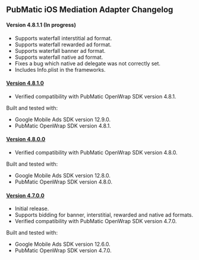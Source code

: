 ## PubMatic iOS Mediation Adapter Changelog

#### Version 4.8.1.1 (In progress)
- Supports waterfall interstitial ad format.
- Supports waterfall rewarded ad format.
- Supports waterfall banner ad format.
- Supports waterfall native ad format.
- Fixes a bug which native ad delegate was not correctly set.
- Includes Info.plist in the frameworks.

#### [Version 4.8.1.0](https://dl.google.com/googleadmobadssdk/mediation/ios/pubmatic/PubMaticAdapter-4.8.1.0.zip)
- Verified compatibility with PubMatic OpenWrap SDK version 4.8.1.

Built and tested with:
- Google Mobile Ads SDK version 12.9.0.
- PubMatic OpenWrap SDK version 4.8.1.

#### [Version 4.8.0.0](https://dl.google.com/googleadmobadssdk/mediation/ios/pubmatic/PubMaticAdapter-4.8.0.0.zip)
- Verified compatibility with PubMatic OpenWrap SDK version 4.8.0.

Built and tested with:
- Google Mobile Ads SDK version 12.8.0.
- PubMatic OpenWrap SDK version 4.8.0.

#### [Version 4.7.0.0](https://dl.google.com/googleadmobadssdk/mediation/ios/pubmatic/PubMaticAdapter-4.7.0.0.zip)
- Initial release.
- Supports bidding for banner, interstitial, rewarded and native ad formats.
- Verified compatibility with PubMatic OpenWrap SDK version 4.7.0.

Built and tested with:
- Google Mobile Ads SDK version 12.6.0.
- PubMatic OpenWrap SDK version 4.7.0.